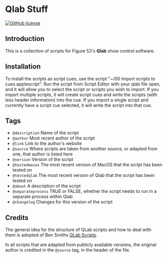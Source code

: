 # Qlab Stuff

[![GitHub license](https://img.shields.io/github/license/florianbeck/qlab-stuff.svg)](https://github.com/florianbeck/qlab-stuff/blob/main/LICENSE)

## Introduction

This is a collection of scripts for Figure 53's **Qlab** show control software.

## Installation

To install the scripts as script cues, use the script "~/00 Import scripts to cues.applescript". Run the script from Script Editor with your qlab file open, and it will allow you to select the script or scripts you wish to import. If you import multiple scripts, it will create script cues and write the scripts (with less header information) into the cue. If you import a single script and currently have a script cue selected, it will write the script into that cue.

<!-- ### Script Library

To install the scripts to your user's Library folder, in "Script Libraries", run the script "~/00 Import all to library.applescript" from the script editor. This gives you two options: install from a local folder (if you have downloaded a specific release, to work with a Qlab file you have already set up) or directly from github (if you have an internet connection and want the most up to date versions).

Within Qlab, call the script (usually from within a `tell application "Qlab" to tell front workspace` block) like so:

`tell script "Mixing Desk Programming/Choose Desk to program" to run` -->

<!--## User Defined Variables

Some scripts contain User Defined Variables. With these, when you call the script within Qlab, you can declare these variables globally and set them from within Qlab: e.g. in `Levels/Loudness Normalization` you can set the reference and fader level. The syntax for this would be as follows:

```applescript
global theReferenceLevel, thefaderLevel
set theReferenceLevel to -23
set thefaderLevel to 0
```-->

<!-- ## Variables set within Qlab

Many of these variables will stay the same for your template from show to show - some others depend on the design. These are set from within Qlab, as the notes of a cue.

Using the example `Levels/Bump level`, the variables from Qlab are `audioChannelCount` and `minAudioLevel`.

To set these variables, you must set as a User Defined Variable `variableCueListName`. This is the cue list that you have stored your notes cues in. I recommend using Memo cues. In this instance, you would name one cue `Output channel count` and the other `Min audio level`. You do not need numbers for those cues.

The total list of Qlab Note variables required for the entire script library is:
- Output channel count
- Min audio level
- Output channel names [this should simply be a list separated by ", "]
- Line Checks: output level [my default is -12]
- Line Checks: sub level [my default is -12] -->

## Tags

- `@description` Name of the script
- `@author` Most recent author of the script
- `@link` Link to the author's website
- `@source` Where scripts are taken from another source, or adapted from one, that author is listed here
- `@version` Version of the script
- `@testedmacos` The most recent version of MacOS that the script has been tested on
- `@testedqlab` The most recent version of Qlab that the script has been tested on
- `@about` A description of the script
- `@separateprocess` TRUE or FALSE, whether the script needs to run in a separate process within Qlab
- `@changelog` Changes for this version of the script

## Credits
The general idea for the structure of QLab scripts and how to deal with them is adopted of Ben Smiths [QLab Scripts](https://github.com/bsmith96/Qlab-Scripts).

In all scripts that are adapted from publicly available versions, the original author is credited in the `@source` tag, in the header of the file.